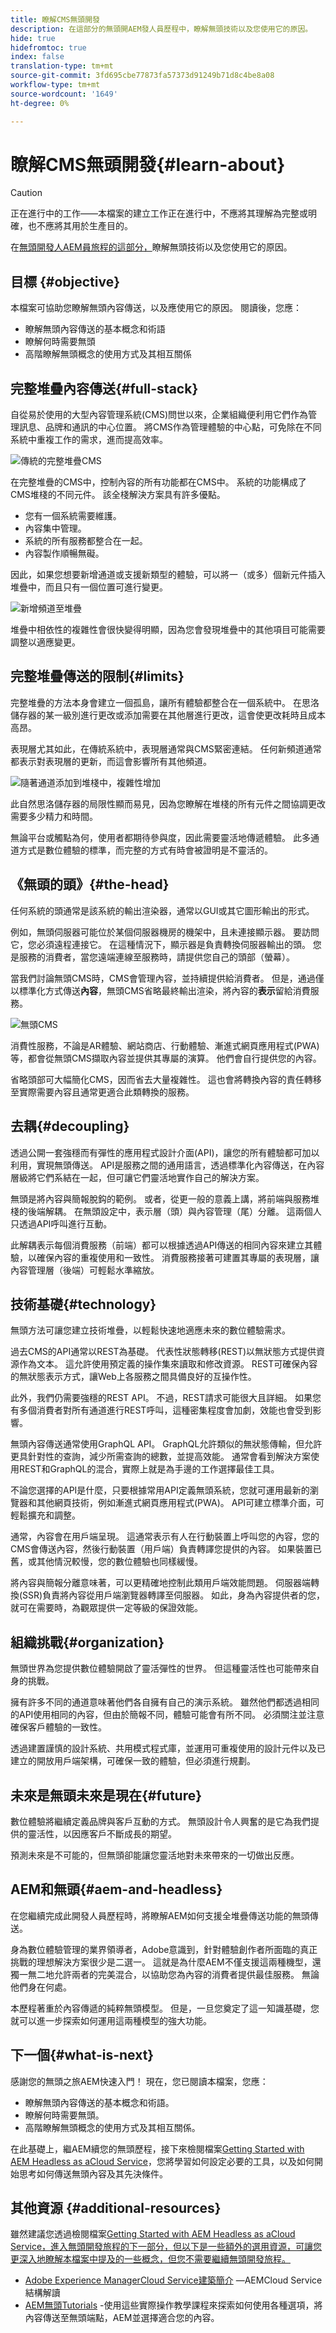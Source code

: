```yaml
---
title: 瞭解CMS無頭開發
description: 在這部分的無頭開AEM發人員歷程中，瞭解無頭技術以及您使用它的原因。
hide: true
hidefromtoc: true
index: false
translation-type: tm+mt
source-git-commit: 3fd695cbe77873fa57373d91249b71d8c4be8a08
workflow-type: tm+mt
source-wordcount: '1649'
ht-degree: 0%

---
```



# 瞭解CMS無頭開發{#learn-about}

>[!CAUTION]
>
>正在進行中的工作——本檔案的建立工作正在進行中，不應將其理解為完整或明確，也不應將其用於生產目的。

在[無頭開發人AEM員旅程的這部分，](#overview.md)瞭解無頭技術以及您使用它的原因。

## 目標 {#objective}

本檔案可協助您瞭解無頭內容傳送，以及應使用它的原因。 閱讀後，您應：

* 瞭解無頭內容傳送的基本概念和術語
* 瞭解何時需要無頭
* 高階瞭解無頭概念的使用方式及其相互關係

## 完整堆疊內容傳送{#full-stack}

自從易於使用的大型內容管理系統(CMS)問世以來，企業組織便利用它們作為管理訊息、品牌和通訊的中心位置。 將CMS作為管理體驗的中心點，可免除在不同系統中重複工作的需求，進而提高效率。

![傳統的完整堆疊CMS](assets/full-stack.png)

在完整堆疊的CMS中，控制內容的所有功能都在CMS中。 系統的功能構成了CMS堆棧的不同元件。 該全棧解決方案具有許多優點。

* 您有一個系統需要維護。
* 內容集中管理。
* 系統的所有服務都整合在一起。
* 內容製作順暢無礙。

因此，如果您想要新增通道或支援新類型的體驗，可以將一（或多）個新元件插入堆疊中，而且只有一個位置可進行變更。

![新增頻道至堆疊](assets/adding-channel.png)

堆疊中相依性的複雜性會很快變得明顯，因為您會發現堆疊中的其他項目可能需要調整以適應變更。

## 完整堆疊傳送的限制{#limits}

完整堆疊的方法本身會建立一個孤島，讓所有體驗都整合在一個系統中。 在思洛儲存器的某一級別進行更改或添加需要在其他層進行更改，這會使更改耗時且成本高昂。

表現層尤其如此，在傳統系統中，表現層通常與CMS緊密連結。 任何新頻道通常都表示對表現層的更新，而這會影響所有其他頻道。

![隨著通道添加到堆棧中，複雜性增加](assets/presentation-complexity.png)

此自然思洛儲存器的局限性顯而易見，因為您瞭解在堆棧的所有元件之間協調更改需要多少精力和時間。

無論平台或觸點為何，使用者都期待參與度，因此需要靈活地傳遞體驗。  此多通道方式是數位體驗的標準，而完整的方式有時會被證明是不靈活的。

## 《無頭的頭》{#the-head}

任何系統的頭通常是該系統的輸出渲染器，通常以GUI或其它圖形輸出的形式。

例如，無頭伺服器可能位於某個伺服器機房的機架中，且未連接顯示器。 要訪問它，您必須遠程連接它。 在這種情況下，顯示器是負責轉換伺服器輸出的頭。 您是服務的消費者，當您遠端連線至服務時，請提供您自己的頭部（螢幕）。

當我們討論無頭CMS時，CMS會管理內容，並持續提供給消費者。 但是，通過僅以標準化方式傳送&#x200B;**內容**，無頭CMS省略最終輸出渲染，將內容的&#x200B;**表示**&#x200B;留給消費服務。

![無頭CMS](assets/headless-cms.png)

消費性服務，不論是AR體驗、網站商店、行動體驗、漸進式網頁應用程式(PWA)等，都會從無頭CMS擷取內容並提供其專屬的演算。 他們會自行提供您的內容。

省略頭部可大幅簡化CMS，因而省去大量複雜性。 這也會將轉換內容的責任轉移至實際需要內容且通常更適合此類轉換的服務。

## 去耦{#decoupling}

透過公開一套強穩而有彈性的應用程式設計介面(API)，讓您的所有體驗都可加以利用，實現無頭傳送。 API是服務之間的通用語言，透過標準化內容傳送，在內容層級將它們系結在一起，但可讓它們靈活地實作自己的解決方案。

無頭是將內容與簡報脫鈎的範例。 或者，從更一般的意義上講，將前端與服務堆棧的後端解耦。 在無頭設定中，表示層（頭）與內容管理（尾）分離。 這兩個人只透過API呼叫進行互動。

此解耦表示每個消費服務（前端）都可以根據透過API傳送的相同內容來建立其體驗，以確保內容的重複使用和一致性。 消費服務接著可建置其專屬的表現層，讓內容管理層（後端）可輕鬆水準縮放。

## 技術基礎{#technology}

無頭方法可讓您建立技術堆疊，以輕鬆快速地適應未來的數位體驗需求。

過去CMS的API通常以REST為基礎。 代表性狀態轉移(REST)以無狀態方式提供資源作為文本。 這允許使用預定義的操作集來讀取和修改資源。 REST可確保內容的無狀態表示方式，讓Web上各服務之間具備良好的互操作性。

此外，我們仍需要強穩的REST API。 不過，REST請求可能很大且詳細。 如果您有多個消費者對所有通道進行REST呼叫，這種密集程度會加劇，效能也會受到影響。

無頭內容傳送通常使用GraphQL API。 GraphQL允許類似的無狀態傳輸，但允許更具針對性的查詢，減少所需查詢的總數，並提高效能。 通常會看到解決方案使用REST和GraphQL的混合，實際上就是為手邊的工作選擇最佳工具。

不論您選擇的API是什麼，只要根據常用API定義無頭系統，您就可運用最新的瀏覽器和其他網頁技術，例如漸進式網頁應用程式(PWA)。 API可建立標準介面，可輕鬆擴充和調整。

通常，內容會在用戶端呈現。 這通常表示有人在行動裝置上呼叫您的內容，您的CMS會傳送內容，然後行動裝置（用戶端）負責轉譯您提供的內容。 如果裝置已舊，或其他情況較慢，您的數位體驗也同樣緩慢。

將內容與簡報分離意味著，可以更精確地控制此類用戶端效能問題。 伺服器端轉換(SSR)負責將內容從用戶端瀏覽器轉譯至伺服器。 如此，身為內容提供者的您，就可在需要時，為觀眾提供一定等級的保證效能。

## 組織挑戰{#organization}

無頭世界為您提供數位體驗開啟了靈活彈性的世界。 但這種靈活性也可能帶來自身的挑戰。

擁有許多不同的通道意味著他們各自擁有自己的演示系統。 雖然他們都透過相同的API使用相同的內容，但由於簡報不同，體驗可能會有所不同。 必須關注並注意確保客戶體驗的一致性。

透過建置謹慎的設計系統、共用模式程式庫，並運用可重複使用的設計元件以及已建立的開放用戶端架構，可確保一致的體驗，但必須進行規劃。

## 未來是無頭未來是現在{#future}

數位體驗將繼續定義品牌與客戶互動的方式。 無頭設計令人興奮的是它為我們提供的靈活性，以因應客戶不斷成長的期望。

預測未來是不可能的，但無頭卻能讓您靈活地對未來帶來的一切做出反應。

## AEM和無頭{#aem-and-headless}

在您繼續完成此開發人員歷程時，將瞭解AEM如何支援全堆疊傳送功能的無頭傳送。

身為數位體驗管理的業界領導者，Adobe意識到，針對體驗創作者所面臨的真正挑戰的理想解決方案很少是二選一。 這就是為什麼AEM不僅支援這兩種機型，還獨一無二地允許兩者的完美混合，以協助您為內容的消費者提供最佳服務。 無論他們身在何處。

本歷程著重於內容傳遞的純粹無頭模型。 但是，一旦您奠定了這一知識基礎，您就可以進一步探索如何運用這兩種模型的強大功能。

## 下一個{#what-is-next}

感謝您的無頭之旅AEM快速入門！ 現在，您已閱讀本檔案，您應：

* 瞭解無頭內容傳送的基本概念和術語。
* 瞭解何時需要無頭。
* 高階瞭解無頭概念的使用方式及其相互關係。

在此基礎上，繼AEM續您的無頭歷程，接下來檢閱檔案[Getting Started with AEM Headless as aCloud Service](getting-started.md)，您將學習如何設定必要的工具，以及如何開始思考如何傳送無頭內容及其先決條件。

## 其他資源 {#additional-resources}

雖然建議您透過檢閱檔案[Getting Started with AEM Headless as aCloud Service，進入無頭開發旅程的下一部分，但以下是一些額外的選用資源，可讓您更深入地瞭解本檔案中提及的一些概念，但您不需要繼續無頭開發旅程。](getting-started.md)

* [Adobe Experience ManagerCloud Service建築簡介](/help/core-concepts/architecture.md) —AEMCloud Service結構解讀
* [AEM無頭Tutorials](https://experienceleague.adobe.com/docs/experience-manager-learn/getting-started-with-aem-headless/overview.html) -使用這些實際操作教學課程來探索如何使用各種選項，將內容傳送至無頭端點，AEM並選擇適合您的內容。
